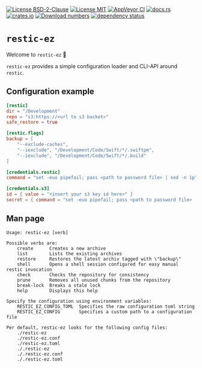 [![License BSD-2-Clause](https://img.shields.io/badge/License-BSD--2--Clause-blue.svg)](https://opensource.org/licenses/BSD-2-Clause)
[![License MIT](https://img.shields.io/badge/License-MIT-blue.svg)](https://opensource.org/licenses/MIT)
[![AppVeyor CI](https://ci.appveyor.com/api/projects/status/github/KizzyCode/ResticEz-rust?svg=true)](https://ci.appveyor.com/project/KizzyCode/ResticEz-rust)
[![docs.rs](https://docs.rs/restic_ez/badge.svg)](https://docs.rs/restic_ez)
[![crates.io](https://img.shields.io/crates/v/restic_ez.svg)](https://crates.io/crates/restic_ez)
[![Download numbers](https://img.shields.io/crates/d/restic_ez.svg)](https://crates.io/crates/restic_ez)
[![dependency status](https://deps.rs/crate/restic_ez/0.1.5/status.svg)](https://deps.rs/crate/restic_ez/0.1.5)


# `restic-ez`
Welcome to `restic-ez` 🎉

`restic-ez` provides a simple configuration loader and CLI-API around `restic`.


## Configuration example
```toml
[restic]
dir = "/Development"
repo = "s3:https://<url to s3 bucket>"
safe_restore = true

[restic.flags]
backup = [
    "--exclude-caches",
    "--iexclude", "/Development/Code/Swift/*/.swiftpm",
    "--iexclude", "/Development/Code/Swift/*/.build"
]

[credentials.restic]
command = "set -euo pipefail; pass <path to password file> | sed -n 1p"

[credentials.s3]
id = { value = "<insert your s3 key id here>" }
secret = { command = "set -euo pipefail; pass <path to password file> | sed -n 2p" }
```

## Man page
```
Usage: restic-ez [verb]

Possible verbs are:
    create      Creates a new archive
    list        Lists the existing archives
    restore     Restores the latest archiv tagged with \"backup\"
    shell       Opens a shell session configured for easy manual restic invocation
    check       Checks the repository for consistency
    prune       Removes all unused chunks from the repository
    break-lock  Breaks a stale lock
    help        Displays this help

Specify the configuration using environment variables:
    RESTIC_EZ_CONFIG_TOML  Specifies the raw configuration toml string
    RESTIC_EZ_CONFIG       Specifies a custom path to a configuration file

Per default, restic-ez looks for the following config files:
    ./restic-ez
    ./restic-ez.conf
    ./restic-ez.toml
    ./.restic-ez
    ./.restic-ez.conf
    ./.restic-ez.toml
```
